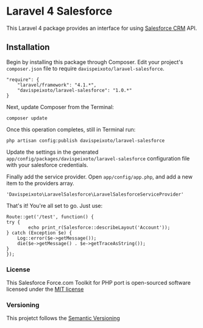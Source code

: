 Laravel 4 Salesforce
====================

This Laravel 4 package provides an interface for using [Salesforce CRM](http://www.salesforce.com/) API.

Installation
------------

Begin by installing this package through Composer. Edit your project's `composer.json` file to require `davispeixoto/laravel-salesforce`.

	"require": {
		"laravel/framework": "4.1.*",
		"davispeixoto/laravel-salesforce": "1.0.*"
	}

Next, update Composer from the Terminal:

    composer update

Once this operation completes, still in Terminal run:

	php artisan config:publish davispeixoto/laravel-salesforce
	
Update the settings in the generated `app/config/packages/davispeixoto/laravel-salesforce` configuration file with your salesforce credentials.

Finally add the service provider. Open `app/config/app.php`, and add a new item to the providers array.

    'Davispeixoto\LaravelSalesforce\LaravelSalesforceServiceProvider'

That's it! You're all set to go. Just use:

    Route::get('/test', function() {
	try {
	    	echo print_r(Salesforce::describeLayout('Account'));
	} catch (Exception $e) {
		Log::error($e->getMessage());
		die($e->getMessage() . $e->getTraceAsString());
	}
    });

### License

This Salesforce Force.com Toolkit for PHP port is open-sourced software licensed under the [MIT license](http://opensource.org/licenses/MIT)

### Versioning

This projetct follows the [Semantic Versioning](http://semver.org/)
